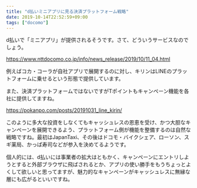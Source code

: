 ```yaml
---
title: "d払いミニアプリに見る決済プラットフォーム戦略"
date: 2019-10-14T22:52:59+09:00
tags: ["docomo"]
---
```


d払いで「ミニアプリ」が提供されるそうです。さて、どういうサービスなのでしょう。

https://www.nttdocomo.co.jp/info/news_release/2019/10/11_04.html

例えばコカ・コーラが自社アプリで展開するのに対し、キリンはLINEのプラットフォームに乗せるという形態で提供しています。

また、決済プラットフォームではないですがTポイントもキャンペーン機能を各社に提供してますね。

https://pokanpo.com/posts/20191031_line_kirin/

このように多大な投資をしなくてもキャッシュレスの恩恵を受け、かつ大胆なキャンペーンを展開できるよう、プラットフォーム側が機能を整備するのは自然な戦略ですね。最初はJapanTaxi、その後はドコモ・バイクシェア、ローソン、スギ薬局、かっぱ寿司などが参入を決めてるようです。

個人的には、d払いには事業者の拡大はともかく、キャンペーンにエントリしようとすると外部ブラウザに飛ばされるとか、アプリの使い勝手をもうちょっとよくして欲しいと思ってますが、魅力的なキャンペーンがキャッシュレスに無縁な層にも広がるといいですね。

